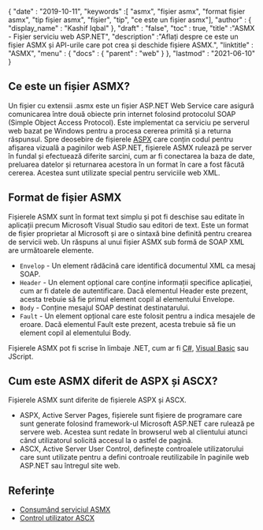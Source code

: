 {
  "date" : "2019-10-11",
  "keywords" :[ "asmx", "fișier asmx", "format fișier asmx", "tip fișier asmx", "fișier", "tip", "ce este un fișier asmx"],
  "author" : {
    "display_name" : "Kashif Iqbal"
},
  "draft" : "false",
  "toc" : true,
  "title" :"ASMX - Fișier serviciu web ASP.NET",
  "description" :"Aflați despre ce este un fișier ASMX și API-urile care pot crea și deschide fișiere ASMX.",
  "linktitle" : "ASMX",
  "menu" : {
    "docs" : {
      "parent" : "web"
}
},
  "lastmod" : "2021-06-10"
}

## Ce este un fișier ASMX?

Un fișier cu extensii .asmx este un fișier ASP.NET Web Service care asigură comunicarea între două obiecte prin internet folosind protocolul SOAP (Simple Object Access Protocol). Este implementat ca serviciu pe serverul web bazat pe Windows pentru a procesa cererea primită și a returna răspunsul. Spre deosebire de fișierele [ASPX](/ro/web/aspx/) care conțin codul pentru afișarea vizuală a paginilor web ASP.NET, fișierele ASMX rulează pe server în fundal și efectuează diferite sarcini, cum ar fi conectarea la baza de date, preluarea datelor și returnarea acestora în un format în care a fost făcută cererea. Acestea sunt utilizate special pentru serviciile web XML.

## Format de fișier ASMX

Fișierele ASMX sunt în format text simplu și pot fi deschise sau editate în aplicații precum Microsoft Visual Studio sau editori de text. Este un format de fișier proprietar al Microsoft și are o sintaxă bine definită pentru crearea de servicii web. Un răspuns al unui fișier ASMX sub formă de SOAP XML are următoarele elemente.

* `Envelop` - Un element rădăcină care identifică documentul XML ca mesaj SOAP.
* `Header` - Un element opțional care conține informații specifice aplicației, cum ar fi datele de autentificare. Dacă elementul Header este prezent, acesta trebuie să fie primul element copil al elementului Envelope.
* `Body` - Conține mesajul SOAP destinat destinatarului.
* `Fault` - Un element opțional care este folosit pentru a indica mesajele de eroare. Dacă elementul Fault este prezent, acesta trebuie să fie un element copil al elementului Body.

Fișierele ASMX pot fi scrise în limbaje .NET, cum ar fi [C#](/ro/programming/cs/), [Visual Basic](/ro/programming/vb/) sau JScript.

## Cum este ASMX diferit de ASPX și ASCX?

Fișierele ASMX sunt diferite de fișierele ASPX și ASCX.

* ASPX, Active Server Pages, fișierele sunt fișiere de programare care sunt generate folosind framework-ul Microsoft ASP.NET care rulează pe servere web. Acestea sunt redate în browserul web al clientului atunci când utilizatorul solicită accesul la o astfel de pagină.
* ASCX, Active Server User Control, definește controalele utilizatorului care sunt utilizate pentru a defini controale reutilizabile în paginile web ASP.NET sau întregul site web.

## Referințe

* [Consumând serviciul ASMX](https://docs.microsoft.com/en-us/xamarin/xamarin-forms/data-cloud/web-services/asmx)
* [Control utilizator ASCX](https://beansoftware.com/ASP.NET-Tutorials/User-Control.aspx)

